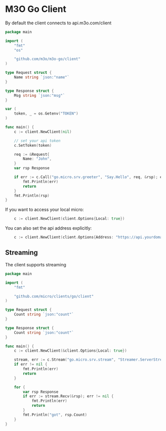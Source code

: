 # M3O Go Client

By default the client connects to api.m3o.com/client

```go
package main

import (
    "fmt"
    "os"

    "github.com/m3o/m3o-go/client"
)

type Request struct {
	Name string `json:"name"`
}

type Response struct {
	Msg string `json:"msg"`
}

var (
	token, _ = os.Getenv("TOKEN")
)

func main() {
	c := client.NewClient(nil)

	// set your api token
	c.SetToken(token)

   	req := &Request{
		Name: "John",
	}
	var rsp Response

	if err := c.Call("go.micro.srv.greeter", "Say.Hello", req, &rsp); err != nil {
		fmt.Println(err)
		return
	}
	fmt.Println(rsp)
}
```

If you want to access your local micro:

```go
    c := client.NewClient(client.Options{Local: true})
```

You can also set the api address explicitly:

```go
    c := client.NewClient(client.Options{Address: "https://api.yourdomain.com/client"})
```

## Streaming

The client supports streaming

```go
package main

import (
	"fmt"

	"github.com/micro/clients/go/client"
)

type Request struct {
	Count string `json:"count"`
}

type Response struct {
	Count string `json:"count"`
}

func main() {
	c := client.NewClient(&client.Options{Local: true})

	stream, err := c.Stream("go.micro.srv.stream", "Streamer.ServerStream", Request{Count: "10"})
	if err != nil {
		fmt.Println(err)
		return
	}

	for {
		var rsp Response
		if err := stream.Recv(&rsp); err != nil {
			fmt.Println(err)
			return
		}
		fmt.Println("got", rsp.Count)
	}
}
```

